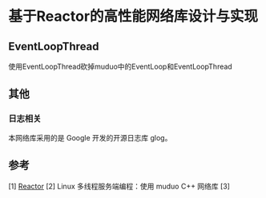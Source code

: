 # 基于Reactor的高性能网络库设计与实现

## EventLoopThread

使用EventLoopThread砍掉muduo中的EventLoop和EventLoopThread

## 其他

### 日志相关

本网络库采用的是 Google 开发的开源日志库 glog。

## 参考

[1] [Reactor](chrome-extension://efaidnbmnnnibpcajpcglclefindmkaj/https://www.dre.vanderbilt.edu/~schmidt/PDF/reactor-siemens.pdf)
[2] Linux 多线程服务端编程：使用 muduo C++ 网络库
[3]
